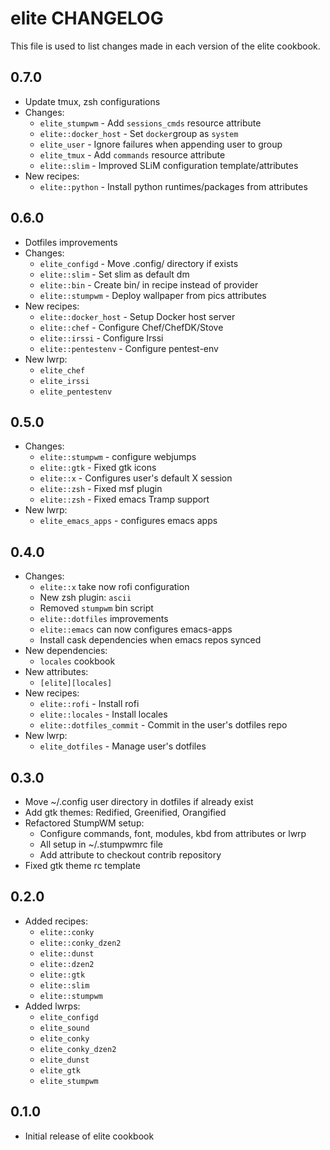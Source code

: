 elite CHANGELOG
=================

This file is used to list changes made in each version of the elite cookbook.

0.7.0
-----
- Update tmux, zsh configurations
- Changes:
  - `elite_stumpwm` - Add `sessions_cmds` resource attribute
  - `elite::docker_host` - Set `docker`group as `system`
  - `elite_user` - Ignore failures when appending user to group
  - `elite_tmux` - Add `commands` resource attribute
  - `elite::slim` - Improved SLiM configuration template/attributes
- New recipes:
  - `elite::python` - Install python runtimes/packages from attributes

0.6.0
-----
- Dotfiles improvements
- Changes:
  - `elite_configd` - Move .config/ directory if exists
  - `elite::slim` - Set slim as default dm
  - `elite::bin` - Create bin/ in recipe instead of provider
  - `elite::stumpwm` - Deploy wallpaper from pics attributes
- New recipes:
  - `elite::docker_host` - Setup Docker host server
  - `elite::chef` - Configure Chef/ChefDK/Stove
  - `elite::irssi` - Configure Irssi
  - `elite::pentestenv` - Configure pentest-env
- New lwrp:
  - `elite_chef`
  - `elite_irssi`
  - `elite_pentestenv`

0.5.0
-----
- Changes:
  - `elite::stumpwm` - configure webjumps
  - `elite::gtk` - Fixed gtk icons
  - `elite::x` - Configures user's default X session
  - `elite::zsh` - Fixed msf plugin
  - `elite::zsh` - Fixed emacs Tramp support
- New lwrp:
  - `elite_emacs_apps` - configures emacs apps
  
0.4.0
-----
- Changes:
  - `elite::x` take now rofi configuration
  - New zsh plugin: `ascii`
  - Removed `stumpwm` bin script
  - `elite::dotfiles` improvements
  - `elite::emacs` can now configures emacs-apps
  - Install cask dependencies when emacs repos synced
- New dependencies:
  - `locales` cookbook
- New attributes:
  - `[elite][locales]`
- New recipes:
  - `elite::rofi` - Install rofi
  - `elite::locales` - Install locales
  - `elite::dotfiles_commit` - Commit in the user's dotfiles repo
- New lwrp:
  - `elite_dotfiles` - Manage user's dotfiles

0.3.0
-----
- Move ~/.config user directory in dotfiles if already exist
- Add gtk themes: Redified, Greenified, Orangified
- Refactored StumpWM setup:
  - Configure commands, font, modules, kbd from attributes or lwrp
  - All setup in ~/.stumpwmrc file
  - Add attribute to checkout contrib repository
- Fixed gtk theme rc template

0.2.0
-----
- Added recipes:
  + `elite::conky`
  + `elite::conky_dzen2`
  + `elite::dunst`
  + `elite::dzen2`
  + `elite::gtk`
  + `elite::slim`
  + `elite::stumpwm`
- Added lwrps:
  + `elite_configd`
  + `elite_sound`
  + `elite_conky`
  + `elite_conky_dzen2`
  + `elite_dunst`
  + `elite_gtk`
  + `elite_stumpwm`

0.1.0
-----
- Initial release of elite cookbook
